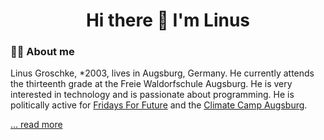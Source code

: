 <h1 align='center'>
Hi there 👋 I'm Linus
</h1>

### 💁‍♂️ About me

Linus Groschke, *2003, lives in Augsburg, Germany. He currently attends the thirteenth grade at the Freie Waldorfschule Augsburg. He is very interested in technology and is passionate about programming. He is politically active for [Fridays For Future](https://fff-augsburg.de) and the [Climate Camp Augsburg](https://augsburg.klimacamp.eu).

[... read more](https://elektronisch.dev/)
